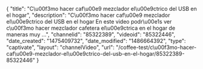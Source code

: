 {
    "title": "C\u00f3mo hacer caf\u00e9 mezclador el\u00e9ctrico del USB en el hogar",
    "description": "C\u00f3mo hacer caf\u00e9 mezclador el\u00e9ctrico del USB en el hogar En este video podr\u00e1s ver c\u00f3mo hacer mezclador cafetera el\u00e9ctrica en el hogar de maneras muy ...",
    "channelid": "85322389",
    "videoid": "85322446",
    "date_created": "1475409732",
    "date_modified": "1486664392",
    "type": "captivate",
    "layout": "channelVideo",
    "url": "\/coffee-test\/c\u00f3mo-hacer-caf\u00e9-mezclador-el\u00e9ctrico-del-usb-en-el-hogar\/85322389-85322446"
}